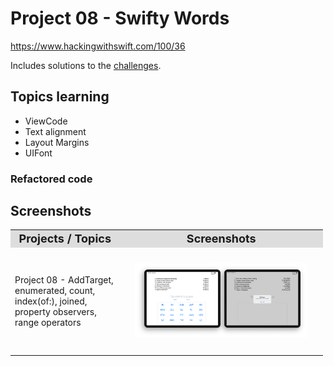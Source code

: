 # Project 08 - Swifty Words

https://www.hackingwithswift.com/100/36

Includes solutions to the [challenges](https://www.hackingwithswift.com/read/8/6/wrap-up).


## Topics learning

- ViewCode
- Text alignment
- Layout Margins
- UIFont

### Refactored code

## Screenshots

<table style="width: 500px;">
  <tbody>
    <tr style="background: #ddd; font-weight: bolder; font-size: 18px">
      <td style="width: 350px; text-align: center;">
        Projects / Topics
      </td>
      <td style="width: 800px; text-align: center;">
        Screenshots
      </td>
    </tr>
    <tr>
      <td style="width: 150px;">
        Project 08 - AddTarget, enumerated, count, index(of:), joined, property observers, range operators
      </td>
      <td style="width: 250px; padding: 25px;">
        <img src="screenshots/print_P08.png" width="350px">
      </td>
    </tr>
  </tbody>
</table>